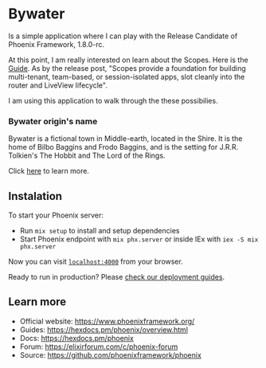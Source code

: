 # Bywater

Is a simple application where I can play with the Release Candidate of Phoenix Framework, 1.8.0-rc.

At this point, I am really interested on learn about the Scopes. Here is the [Guide](https://hexdocs.pm/phoenix/1.8.0-rc.0/Phoenix.Scope.html). As by the release post, "Scopes provide a foundation for building multi-tenant, team-based, or session-isolated apps, slot cleanly into the router and LiveView lifecycle".

I am using this application to walk through the these possibilies.

### Bywater origin's name

Bywater is a fictional town in Middle-earth, located in the Shire. It is the home of Bilbo Baggins and Frodo Baggins, and is the setting for J.R.R. Tolkien's The Hobbit and The Lord of the Rings.

Click [here](https://tolkiengateway.net/wiki/Bywater) to learn more.

## Instalation

To start your Phoenix server:

* Run `mix setup` to install and setup dependencies
* Start Phoenix endpoint with `mix phx.server` or inside IEx with `iex -S mix phx.server`

Now you can visit [`localhost:4000`](http://localhost:4000) from your browser.

Ready to run in production? Please [check our deployment guides](https://hexdocs.pm/phoenix/deployment.html).

## Learn more

* Official website: https://www.phoenixframework.org/
* Guides: https://hexdocs.pm/phoenix/overview.html
* Docs: https://hexdocs.pm/phoenix
* Forum: https://elixirforum.com/c/phoenix-forum
* Source: https://github.com/phoenixframework/phoenix
